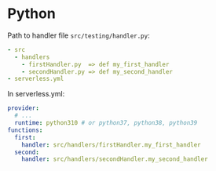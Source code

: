 # Python

Path to handler file `src/testing/handler.py`:

```yml
- src
  - handlers
    - firstHandler.py  => def my_first_handler
    - secondHandler.py => def my_second_handler
- serverless.yml
```

In serverless.yml:

```yml
provider:
  # ...
  runtime: python310 # or python37, python38, python39
functions:
  first:
    handler: src/handlers/firstHandler.my_first_handler
  second:
    handler: src/handlers/secondHandler.my_second_handler
```

